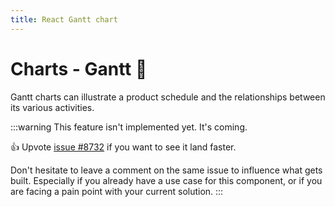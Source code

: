```yaml
---
title: React Gantt chart
---
```


# Charts - Gantt 🚧[<span class="plan-pro"></span>](/x/introduction/licensing/#pro-plan 'Pro plan')

<p class="description">Gantt charts can illustrate a product schedule and the relationships between its various activities.</p>

:::warning
This feature isn't implemented yet. It's coming.

👍 Upvote [issue #8732](https://github.com/mui/mui-x/issues/8732) if you want to see it land faster.

Don't hesitate to leave a comment on the same issue to influence what gets built. Especially if you already have a use case for this component, or if you are facing a pain point with your current solution.
:::
